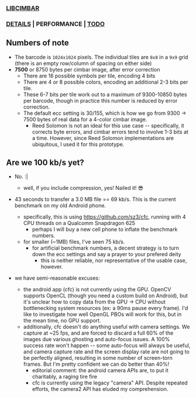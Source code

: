 ### [LIBCIMBAR](https://github.com/sz3/libcimbar)
### [DETAILS](DETAILS.md) | PERFORMANCE | [TODO](TODO.md)

## Numbers of note

* The barcode is `1024x1024` pixels. The individual tiles are `8x8` in a `9x9` grid (there is an empty row/column of spacing on either side)
* **7500** or 8750 bytes per cimbar image, after error correction
	* There are 16 possible symbols per tile, encoding 4 bits
	* There are 4 or 8 possible colors, encoding an additional 2-3 bits per tile.
	* These 6-7 bits per tile work out to a maximum of 9300-10850 bytes per barcode, though in practice this number is reduced by error correction.
	* The default ecc setting is 30/155, which is how we go from 9300 -> 7500 bytes of real data for a 4-color cimbar image.
		* Reed Solomon is not an ideal for this use case -- specifically, it corrects byte errors, and cimbar errors tend to involve 1-3 bits at a time. However, since Reed Solomon implementations are ubiquitous, I used it for this prototype.

## Are we 100 kb/s yet?

* No. :|
	* well, if you include compression, yes! Nailed it! :sunglasses:

* 43 seconds to transfer a 3.0 MB file == 69 kb/s. This is the current benchmark on my old Android phone.
	* specifically, this is using https://github.com/sz3/cfc, running with 4 CPU threads on a Qualcomm Snapdragon 625
		* perhaps I will buy a new cell phone to inflate the benchmark numbers.
	* for smaller (~1MB) files, I've seen 75 kb/s.
		* for artificial benchmark numbers, a decent strategy is to turn down the ecc settings and say a prayer to your prefered deity
			* this is neither reliable, nor representative of the usable case, however.

* we have semi-reasonable excuses:
	* the android app (cfc) is not currently using the GPU. OpenCV supports OpenCL (though you need a custom build on Android), but it's unclear how to copy data from the GPU -> CPU without bottlenecking system resources (ex: a 90ms pause every frame). I'd like to investigate how well OpenGL PBOs will work for this, but in the mean time, no GPU support.
	* additionally, cfc doesn't do anything useful with camera settings. We capture at ~25 fps, and are forced to discard a full 60% of the images due various ghosting and auto-focus issues. A 100% success rate won't happen -- some auto-focus will always be useful, and camera capture rate and the screen display rate are not going to be perfectly aligned, resulting in some number of screen-torn frames. But I'm pretty confident we can do better than 40%!
		* editorial comment: the android camera APIs are, to put it charitably, a raging tire fire
		* cfc is currently using the legacy "camera" API. Despite repeated efforts, the camera2 API has eluded my comprehension.

